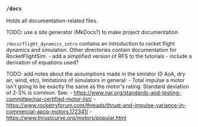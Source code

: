 ### `/docs`
Holds all documentation-related files.

TODO: use a site generator (MkDocs?) to make project documentation

`/docs/flight_dynamics_intro` contains an introduction to rocket flight dynamics and simulation. Other directories contain documentation for RocketFlightSim.
    - add a simplified version of RFS to the tutorials
        - include a derivation of equations used?

TODO: add notes about the assumptions made in the simlator (0 AoA, dry air, wind, etc), limitations of simulators in general:
    - Total impulse a motor isn't going to be exactly the same as the motor's rating. Standard deviation of 2-3% is common. See:
        - https://www.nar.org/standards-and-testing-committee/nar-certified-motor-list/ 
        - https://www.rocketryforum.com/threads/thrust-and-impulse-variance-in-commercial-apcp-motors.172341/
        - https://www.thrustcurve.org/motors/popular.html